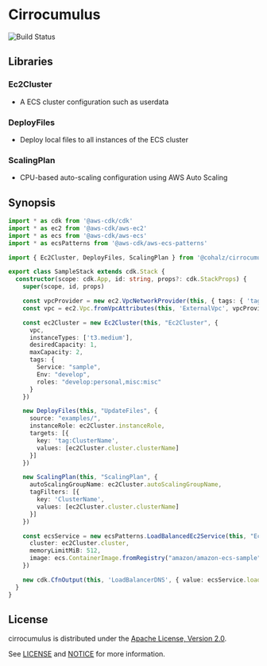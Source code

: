 # Cirrocumulus

![Build Status](https://travis-ci.org/cohalz/cirrocumulus.png?branch=master)

## Libraries
### Ec2Cluster
- A ECS cluster configuration such as userdata
### DeployFiles
- Deploy local files to all instances of the ECS cluster
### ScalingPlan
- CPU-based auto-scaling configuration using AWS Auto Scaling

## Synopsis

```typescript
import * as cdk from '@aws-cdk/cdk'
import * as ec2 from '@aws-cdk/aws-ec2'
import * as ecs from '@aws-cdk/aws-ecs'
import * as ecsPatterns from '@aws-cdk/aws-ecs-patterns'

import { Ec2Cluster, DeployFiles, ScalingPlan } from '@cohalz/cirrocumulus'

export class SampleStack extends cdk.Stack {
  constructor(scope: cdk.App, id: string, props?: cdk.StackProps) {
    super(scope, id, props)

    const vpcProvider = new ec2.VpcNetworkProvider(this, { tags: { 'tag:Env': 'Prod' } })
    const vpc = ec2.Vpc.fromVpcAttributes(this, 'ExternalVpc', vpcProvider.vpcProps)

    const ec2Cluster = new Ec2Cluster(this, "Ec2Cluster", {
      vpc,
      instanceTypes: ['t3.medium'],
      desiredCapacity: 1,
      maxCapacity: 2,
      tags: {
        Service: "sample",
        Env: "develop",
        roles: "develop:personal,misc:misc"
      }
    })

    new DeployFiles(this, "UpdateFiles", {
      source: "examples/",
      instanceRole: ec2Cluster.instanceRole,
      targets: [{
        key: 'tag:ClusterName',
        values: [ec2Cluster.cluster.clusterName]
      }]
    })

    new ScalingPlan(this, "ScalingPlan", {
      autoScalingGroupName: ec2Cluster.autoScalingGroupName,
      tagFilters: [{
        key: 'ClusterName',
        values: [ec2Cluster.cluster.clusterName]
      }]
    })

    const ecsService = new ecsPatterns.LoadBalancedEc2Service(this, "Ec2Service", {
      cluster: ec2Cluster.cluster,
      memoryLimitMiB: 512,
      image: ecs.ContainerImage.fromRegistry("amazon/amazon-ecs-sample"),
    })

    new cdk.CfnOutput(this, 'LoadBalancerDNS', { value: ecsService.loadBalancer.loadBalancerDnsName })
  }
}
```

## License

cirrocumulus is distributed under the [Apache License, Version 2.0](https://www.apache.org/licenses/LICENSE-2.0).

See [LICENSE](./LICENSE) and [NOTICE](./NOTICE) for more information.
